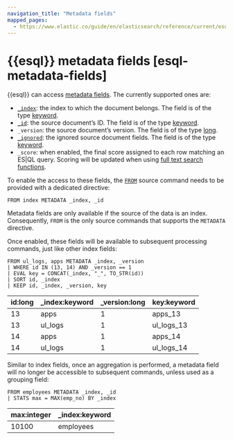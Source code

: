 ```yaml
---
navigation_title: "Metadata fields"
mapped_pages:
  - https://www.elastic.co/guide/en/elasticsearch/reference/current/esql-metadata-fields.html
---
```


# {{esql}} metadata fields [esql-metadata-fields]


{{esql}} can access [metadata fields](/reference/elasticsearch/mapping-reference/document-metadata-fields.md). The currently supported ones are:

* [`_index`](/reference/elasticsearch/mapping-reference/mapping-index-field.md): the index to which the document belongs. The field is of the type [keyword](/reference/elasticsearch/mapping-reference/keyword.md).
* [`_id`](/reference/elasticsearch/mapping-reference/mapping-id-field.md): the source document’s ID. The field is of the type [keyword](/reference/elasticsearch/mapping-reference/keyword.md).
* `_version`: the source document’s version. The field is of the type [long](/reference/elasticsearch/mapping-reference/number.md).
* [`_ignored`](/reference/elasticsearch/mapping-reference/mapping-ignored-field.md): the ignored source document fields. The field is of the type [keyword](/reference/elasticsearch/mapping-reference/keyword.md).
* `_score`: when enabled, the final score assigned to each row matching an ES|QL query. Scoring will be updated when using [full text search functions](/reference/query-languages/esql/functions-operators/search-functions.md).

To enable the access to these fields, the [`FROM`](/reference/query-languages/esql/commands/source-commands.md#esql-from) source command needs to be provided with a dedicated directive:

```esql
FROM index METADATA _index, _id
```

Metadata fields are only available if the source of the data is an index. Consequently, `FROM` is the only source commands that supports the `METADATA` directive.

Once enabled, these fields will be available to subsequent processing commands, just like other index fields:

```esql
FROM ul_logs, apps METADATA _index, _version
| WHERE id IN (13, 14) AND _version == 1
| EVAL key = CONCAT(_index, "_", TO_STR(id))
| SORT id, _index
| KEEP id, _index, _version, key
```

| id:long | _index:keyword | _version:long | key:keyword |
| --- | --- | --- | --- |
| 13 | apps | 1 | apps_13 |
| 13 | ul_logs | 1 | ul_logs_13 |
| 14 | apps | 1 | apps_14 |
| 14 | ul_logs | 1 | ul_logs_14 |

Similar to index fields, once an aggregation is performed, a metadata field will no longer be accessible to subsequent commands, unless used as a grouping field:

```esql
FROM employees METADATA _index, _id
| STATS max = MAX(emp_no) BY _index
```

| max:integer | _index:keyword |
| --- | --- |
| 10100 | employees |

